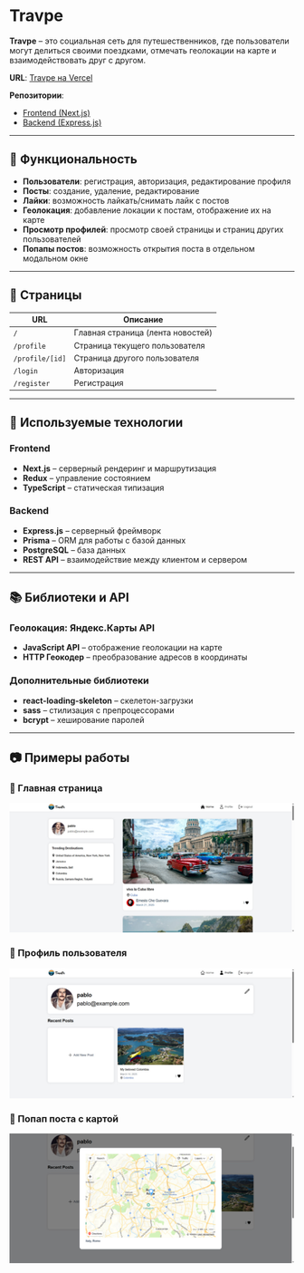 # Travpe

**Travpe** – это социальная сеть для путешественников, где пользователи могут делиться своими поездками, отмечать геолокации на карте и взаимодействовать друг с другом.

**URL**: [Travpe на Vercel](https://travpe.vercel.app/)

**Репозитории**:  
- [Frontend (Next.js)](https://github.com/pa-sh-tet/travpe_next_tsx)  
- [Backend (Express.js)](https://github.com/pa-sh-tet/travpe_backend)  

---

## 📌 Функциональность  

- **Пользователи**: регистрация, авторизация, редактирование профиля  
- **Посты**: создание, удаление, редактирование  
- **Лайки**: возможность лайкать/снимать лайк с постов  
- **Геолокация**: добавление локации к постам, отображение их на карте  
- **Просмотр профилей**: просмотр своей страницы и страниц других пользователей  
- **Попапы постов**: возможность открытия поста в отдельном модальном окне 

---

## 📍 Страницы  

| URL             | Описание |
|----------------|----------|
| `/`            | Главная страница (лента новостей) |
| `/profile`     | Страница текущего пользователя |
| `/profile/[id]` | Страница другого пользователя |
| `/login`       | Авторизация |
| `/register`    | Регистрация |

---

## 🚀 Используемые технологии  

### **Frontend**  
- **Next.js** – серверный рендеринг и маршрутизация  
- **Redux** – управление состоянием  
- **TypeScript** – статическая типизация  

### **Backend**  
- **Express.js** – серверный фреймворк  
- **Prisma** – ORM для работы с базой данных  
- **PostgreSQL** – база данных  
- **REST API** – взаимодействие между клиентом и сервером  

---

## 📚 Библиотеки и API  

### **Геолокация: Яндекс.Карты API**  
- **JavaScript API** – отображение геолокации на карте  
- **HTTP Геокодер** – преобразование адресов в координаты  

### **Дополнительные библиотеки**  
- **react-loading-skeleton** – скелетон-загрузки  
- **sass** – стилизация с препроцессорами  
- **bcrypt** – хеширование паролей

---

## 📷 Примеры работы

### 🔹 Главная страница  
![Главная страница](public/screenshots/MainScreenshot.jpg)  

### 🔹 Профиль пользователя  
![Профиль пользователя](public/screenshots/ProfileScreenshot.jpg)

### 🔹 Попап поста с картой 
![Попап поста](public/screenshots/LocationPopupScreenshot.jpg)  
